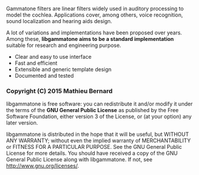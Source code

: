 
Gammatone filters are linear filters widely used in auditory
processing to model the cochlea. Applications cover, among others,
voice recognition, sound localization and hearing aids design.

A lot of variations and implementations have been proposed over
years. Among these, **libgammatone aims to be a standard
implementation** suitable for research and engineering purpose.

- Clear and easy to use interface
- Fast and efficient
- Extensible and generic template design
- Documented and tested


### Copyright (C) 2015 Mathieu Bernard

libgammatone is free software: you can redistribute it and/or modify
it under the terms of the **GNU General Public License** as
published by the Free Software Foundation, either version 3 of the
License, or (at your option) any later version.

libgammatone is distributed in the hope that it will be useful, but
WITHOUT ANY WARRANTY; without even the implied warranty of
MERCHANTABILITY or FITNESS FOR A PARTICULAR PURPOSE. See the GNU
General Public License for more details. You should have received a
copy of the GNU General Public License along with libgammatone. If
not, see <http://www.gnu.org/licenses/>.

